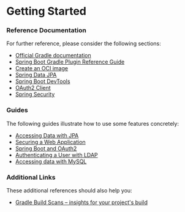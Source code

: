 # Getting Started

### Reference Documentation

For further reference, please consider the following sections:

* [Official Gradle documentation](https://docs.gradle.org)
* [Spring Boot Gradle Plugin Reference Guide](https://docs.spring.io/spring-boot/docs/2.7.12/gradle-plugin/reference/html/)
* [Create an OCI image](https://docs.spring.io/spring-boot/docs/2.7.12/gradle-plugin/reference/html/#build-image)
* [Spring Data JPA](https://docs.spring.io/spring-boot/docs/2.7.12/reference/htmlsingle/#data.sql.jpa-and-spring-data)
* [Spring Boot DevTools](https://docs.spring.io/spring-boot/docs/2.7.12/reference/htmlsingle/#using.devtools)
* [OAuth2 Client](https://docs.spring.io/spring-boot/docs/2.7.12/reference/htmlsingle/#web.security.oauth2.client)
* [Spring Security](https://docs.spring.io/spring-boot/docs/2.7.12/reference/htmlsingle/#web.security)

### Guides

The following guides illustrate how to use some features concretely:

* [Accessing Data with JPA](https://spring.io/guides/gs/accessing-data-jpa/)
* [Securing a Web Application](https://spring.io/guides/gs/securing-web/)
* [Spring Boot and OAuth2](https://spring.io/guides/tutorials/spring-boot-oauth2/)
* [Authenticating a User with LDAP](https://spring.io/guides/gs/authenticating-ldap/)
* [Accessing data with MySQL](https://spring.io/guides/gs/accessing-data-mysql/)

### Additional Links

These additional references should also help you:

* [Gradle Build Scans – insights for your project's build](https://scans.gradle.com#gradle)

